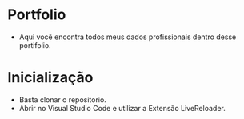 # Portfolio

-  Aqui você encontra todos meus dados profissionais dentro desse portifolio.


# Inicialização

- Basta clonar o repositorio.
- Abrir no Visual Studio Code e utilizar a Extensão LiveReloader.